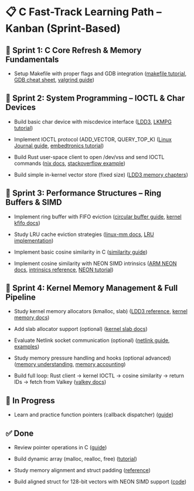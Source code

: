 # 📋 C Fast-Track Learning Path – Kanban (Sprint-Based)

## 📅 Sprint 1: C Core Refresh & Memory Fundamentals

- Setup Makefile with proper flags and GDB integration ([makefile tutorial](https://makefiletutorial.com/), [GDB cheat sheet](https://darkdust.net/files/GDB%20Cheat%20Sheet.pdf), [valgrind guide](https://valgrind.org/docs/manual/quick-start.html))

## 📅 Sprint 2: System Programming – IOCTL & Char Devices

- Build basic char device with miscdevice interface ([LDD3](https://lwn.net/Kernel/LDD3/), [LKMPG tutorial](https://tldp.org/LDP/lkmpg/2.6/html/x569.html))

- Implement IOCTL protocol (ADD_VECTOR, QUERY_TOP_K) ([Linux Journal guide](https://www.linuxjournal.com/article/7353), [embedtronics tutorial](https://embetronicx.com/tutorials/linux/device-drivers/ioctl-linux-driver-tutorial/))

- Build Rust user-space client to open /dev/vss and send IOCTL commands ([nix docs](https://docs.rs/nix/latest/nix/ioctl/index.html), [stackoverflow example](https://stackoverflow.com/questions/59490039/how-to-use-ioctl-in-rust))

- Build simple in-kernel vector store (fixed size) ([LDD3 memory chapters](https://lwn.net/Kernel/LDD3/))

## 📅 Sprint 3: Performance Structures – Ring Buffers & SIMD

- Implement ring buffer with FIFO eviction ([circular buffer guide](https://www.embedded.com/c-language-techniques-for-circular-buffers/), [kernel kfifo docs](https://www.kernel.org/doc/html/latest/core-api/kfifo.html))

- Study LRU cache eviction strategies ([linux-mm docs](https://linux-mm.org/PageReplacementAlgorithms), [LRU implementation](https://gist.github.com/marcosfelt/7974411))

- Implement basic cosine similarity in C ([similarity guide](https://www.geeksforgeeks.org/program-find-similarity-two-strings/))

- Implement cosine similarity with NEON SIMD intrinsics ([ARM NEON docs](https://developer.arm.com/documentation/den0018/d/), [intrinsics reference](https://developer.arm.com/architectures/instruction-sets/simd-isas/neon/intrinsics), [NEON tutorial](https://community.arm.com/arm-community-blogs/b/architectures-and-processors-blog/posts/neon-vectorization-tutorial-part-1))

## 📅 Sprint 4: Kernel Memory Management & Full Pipeline

- Study kernel memory allocators (kmalloc, slab) ([LDD3 reference](https://lwn.net/Kernel/LDD3/), [kernel memory docs](https://www.kernel.org/doc/html/latest/core-api/kmem.html))

- Add slab allocator support (optional) ([kernel slab docs](https://www.kernel.org/doc/html/latest/core-api/kmem.html))

- Evaluate Netlink socket communication (optional) ([netlink guide](https://people.kernel.org/steev/netlink-sockets), [examples](https://github.com/skx/netlink-examples))

- Study memory pressure handling and hooks (optional advanced) ([memory understanding](https://www.kernel.org/doc/gorman/html/understand/understand006.html), [memory accounting](https://docs.kernel.org/accounting/memory.html))

- Build full loop: Rust client → kernel IOCTL → cosine similarity → return IDs → fetch from Valkey ([valkey docs](https://valkey.io/docs/reference/client-libraries/))

## 🚧 In Progress

- Learn and practice function pointers (callback dispatcher) ([guide](https://www.geeksforgeeks.org/function-pointer-in-c/))

## ✅ Done

- Review pointer operations in C ([guide](https://beej.us/guide/bgc/html/split/pointers.html))

- Build dynamic array (malloc, realloc, free) ([tutorial](https://www.learn-c.org/en/Dynamic_memory))

- Study memory alignment and struct padding ([reference](https://www.geeksforgeeks.org/data-structure-alignment-in-c/))

- Build aligned struct for 128-bit vectors with NEON SIMD support ([code](128_aligned_vec.c))

